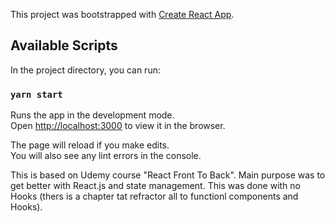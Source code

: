 This project was bootstrapped with [Create React App](https://github.com/facebook/create-react-app).

## Available Scripts

In the project directory, you can run:

### `yarn start`

Runs the app in the development mode.<br />
Open [http://localhost:3000](http://localhost:3000) to view it in the browser.

The page will reload if you make edits.<br />
You will also see any lint errors in the console.

This is based on Udemy course "React Front To Back". Main purpose was to get better with React.js and state management. This was done with no Hooks (thers is a chapter tat refractor all to functionl components and Hooks).
